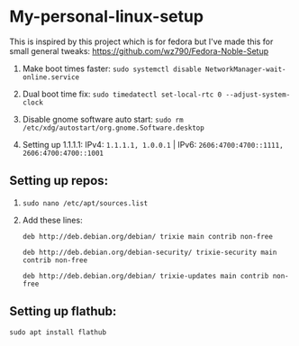 # My-personal-linux-setup

This is inspired by this project which is for fedora but I've made this for small general tweaks: https://github.com/wz790/Fedora-Noble-Setup

1. Make boot times faster: ```sudo systemctl disable NetworkManager-wait-online.service```

3. Dual boot time fix: ```sudo timedatectl set-local-rtc 0 --adjust-system-clock```

5. Disable gnome software auto start: ```sudo rm /etc/xdg/autostart/org.gnome.Software.desktop```

7. Setting up 1.1.1.1: IPv4: ```1.1.1.1, 1.0.0.1``` | IPv6: ```2606:4700:4700::1111, 2606:4700:4700::1001```

## Setting up repos: 

1. ```sudo nano /etc/apt/sources.list```

2. Add these lines:

    ```deb http://deb.debian.org/debian/ trixie main contrib non-free```
    
    ```deb http://deb.debian.org/debian-security/ trixie-security main contrib non-free```
    
    ```deb http://deb.debian.org/debian/ trixie-updates main contrib non-free```
  
## Setting up flathub: 

    sudo apt install flathub
